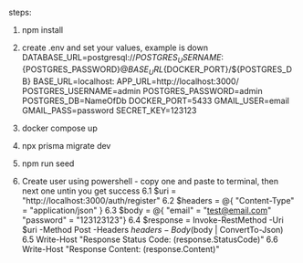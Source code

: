 steps:

1. npm install
2. create .env and set your values, example is down
   DATABASE_URL=postgresql://${POSTGRES_USERNAME}:${POSTGRES_PASSWORD}@${BASE_URL}${DOCKER_PORT}/${POSTGRES_DB}
   BASE_URL=localhost:
   APP_URL=http://localhost:3000/
   POSTGRES_USERNAME=admin
   POSTGRES_PASSWORD=admin
   POSTGRES_DB=NameOfDb
   DOCKER_PORT=5433
   GMAIL_USER=email
   GMAIL_PASS=password
   SECRET_KEY=123123
3. docker compose up
4. npx prisma migrate dev
5. npm run seed

6. Create user using powershell - copy one and paste to terminal, then next one untin you get success
   6.1 $uri = "http://localhost:3000/auth/register"
   6.2 $headers = @{ "Content-Type" = "application/json" }
   6.3 $body = @{
       "email" = "test@email.com"   
       "password" = "123123123"}
   6.4 $response = Invoke-RestMethod -Uri $uri -Method Post -Headers $headers -Body ($body | ConvertTo-Json)
   6.5 Write-Host "Response Status Code: $($response.StatusCode)"
   6.6 Write-Host "Response Content: $($response.Content)"
